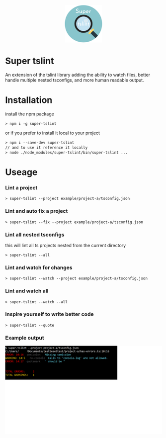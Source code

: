 <p align="center">
  <img src="./readme/logo.png" width="120px" alt="" />
</p>

# Super tslint
An extension of the tslint library adding the ability to watch files, better handle multiple nested tsconfigs, and more human readable output.

# Installation
install the npm package 
```
> npm i -g super-tslint
```
or if you prefer to install it local to your project
```
> npm i --save-dev super-tslint
// and to use it reference it locally
> node ./node_modules/super-tslint/bin/super-tslint ...
```

# Useage
### Lint a project
```
> super-tslint --project example/project-a/tsconfig.json
```

### Lint and auto fix a project
```
> super-tslint --fix --project example/project-a/tsconfig.json
```

### Lint all nested tsconfigs
this will lint all ts projects nested from the current directory
```
> super-tslint --all
```

### Lint and watch for changes
```
> super-tslint --watch --project example/project-a/tsconfig.json
```

### Lint and watch all 
```
> super-tslint --watch --all
```

### Inspire yourself to write better code
```
> super-tslint --quote
```

### Example output
<p align="center">
  <img src="./readme/output.png" width="600px" alt="" />
</p>